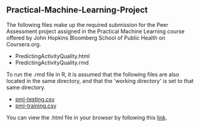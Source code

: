 ## Practical-Machine-Learning-Project

The following files make up the required submission for the Peer Assessment project 
assigned in the Practical Machine Learning course offered by John Hopkins Bloomberg
School of Public Health on Coursera.org.

* PredictingActivityQuality.html
* PredictingActivityQuality.rmd

To run the .rmd file in R, it is assumed that the following files are also located 
in the same directory, and that the 'working directory' is set to that same directory.

* [pml-testing.csv](https://d396qusza40orc.cloudfront.net/predmachlearn/pml-training.csv)
* [pml-training.csv](https://d396qusza40orc.cloudfront.net/predmachlearn/pml-testing.csv)


You can view the .html file in your browser by following this 
[link](http://programmer8.github.io/Practical-Machine-Learning-Project/PredictingActivityQuality.html).

